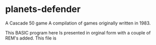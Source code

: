 # planets-defender
A Cascade 50 game
A compilation of games originally written in 1983.

This BASIC program here Is presented in orginal form with a couple of REM's added.
This file is 
